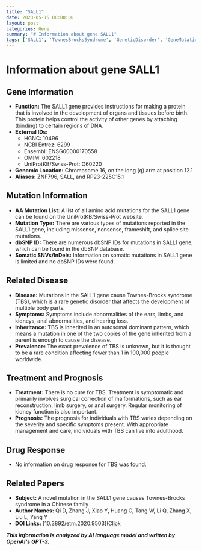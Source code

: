 ```yaml
---
title: "SALL1"
date: 2023-05-15 00:00:00
layout: post
categories: Gene
summary: "# Information about gene SALL1"
tags: ['SALL1', 'TownesBrocksSyndrome', 'GeneticDisorder', 'GeneMutation', 'SymptomaticTreatment', 'RareDisease', 'AutosomalDominant', 'OrganDevelopment']
---
```


# Information about gene SALL1

## Gene Information
- **Function:** The SALL1 gene provides instructions for making a protein that is involved in the development of organs and tissues before birth. This protein helps control the activity of other genes by attaching (binding) to certain regions of DNA.
- **External IDs:** 
    - HGNC: 10496
    - NCBI Entrez: 6299
    - Ensembl: ENSG00000170558
    - OMIM: 602218
    - UniProtKB/Swiss-Prot: O60220
- **Genomic Location:** Chromosome 16, on the long (q) arm at position 12.1
- **Aliases:** ZNF796, SALL, and RP23-225C15.1

## Mutation Information
- **AA Mutation List:** A list of all amino acid mutations for the SALL1 gene can be found on the UniProtKB/Swiss-Prot website.
- **Mutation Type:** There are various types of mutations reported in the SALL1 gene, including missense, nonsense, frameshift, and splice site mutations.
- **dbSNP ID:** There are numerous dbSNP IDs for mutations in SALL1 gene, which can be found in the dbSNP database.
- **Somatic SNVs/InDels:** Information on somatic mutations in SALL1 gene is limited and no dbSNP IDs were found.

## Related Disease
- **Disease:** Mutations in the SALL1 gene cause Townes-Brocks syndrome (TBS), which is a rare genetic disorder that affects the development of multiple body parts. 
- **Symptoms:** Symptoms include abnormalities of the ears, limbs, and kidneys, anal abnormalities, and hearing loss.
- **Inheritance:** TBS is inherited in an autosomal dominant pattern, which means a mutation in one of the two copies of the gene inherited from a parent is enough to cause the disease.
- **Prevalence:** The exact prevalence of TBS is unknown, but it is thought to be a rare condition affecting fewer than 1 in 100,000 people worldwide.

## Treatment and Prognosis
- **Treatment:** There is no cure for TBS. Treatment is symptomatic and primarily involves surgical correction of malformations, such as ear reconstruction, limb surgery, or anal surgery. Regular monitoring of kidney function is also important.
- **Prognosis:** The prognosis for individuals with TBS varies depending on the severity and specific symptoms present. With appropriate management and care, individuals with TBS can live into adulthood.

## Drug Response
- No information on drug response for TBS was found.

## Related Papers
- **Subject:** A novel mutation in the SALL1 gene causes Townes-Brocks syndrome in a Chinese family
- **Author Names:** Qi D, Zhang J, Xiao Y, Huang C, Tang W, Li Q, Zhang X, Liu L, Yang Y
- **DOI Links:** [10.3892/etm.2020.9503]([Click](https://doi.org/10.3892/etm.2020.9503)

**_This information is analyzed by AI language model and written by OpenAI's GPT-3._**